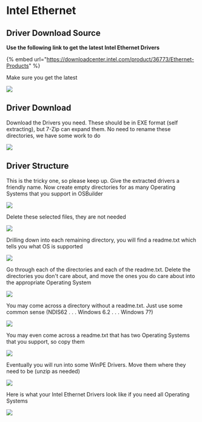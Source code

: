 # Intel Ethernet

## Driver Download Source

**Use the following link to get the latest Intel Ethernet Drivers**

{% embed url="https://downloadcenter.intel.com/product/36773/Ethernet-Products" %}

Make sure you get the latest

![](../../../../../.gitbook/assets/image%20%283%29.png)

## Driver Download

Download the Drivers you need.  These should be in EXE format \(self extracting\), but 7-Zip can expand them.  No need to rename these directories, we have some work to do

![](../../../../../.gitbook/assets/image%20%284%29.png)

## Driver Structure

This is the tricky one, so please keep up.  Give the extracted drivers a friendly name.  Now create empty directories for as many Operating Systems that you support in OSBuilder

![](../../../../../.gitbook/assets/image%20%2821%29.png)

Delete these selected files, they are not needed

![](../../../../../.gitbook/assets/image%20%2828%29.png)

Drilling down into each remaining directory, you will find a readme.txt which tells you what OS is supported

![](../../../../../.gitbook/assets/image%20%2830%29.png)

Go through each of the directories and each of the readme.txt.  Delete the directories you don't care about, and move the ones you do care about into the appropriate Operating System

![](../../../../../.gitbook/assets/image%20%2819%29.png)

You may come across a directory without a readme.txt.  Just use some common sense \(NDIS62 . . . Windows 6.2 . . . Windows 7?\)

![](../../../../../.gitbook/assets/image%20%286%29.png)

You may even come across a readme.txt that has two Operating Systems that you support, so copy them

![](../../../../../.gitbook/assets/image%20%2858%29.png)

Eventually you will run into some WinPE Drivers.  Move them where they need to be \(unzip as needed\)

![](../../../../../.gitbook/assets/image%20%2849%29.png)

Here is what your Intel Ethernet Drivers look like if you need all Operating Systems

![](../../../../../.gitbook/assets/image%20%2816%29.png)

## 

